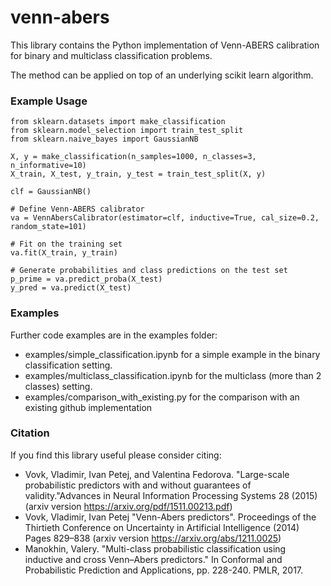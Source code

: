 # venn-abers
This library contains the Python implementation of Venn-ABERS calibration for binary and multiclass classification problems.

The method can be applied on top of an underlying scikit learn algorithm.
### Example Usage
```commandline
from sklearn.datasets import make_classification
from sklearn.model_selection import train_test_split
from sklearn.naive_bayes import GaussianNB

X, y = make_classification(n_samples=1000, n_classes=3, n_informative=10)
X_train, X_test, y_train, y_test = train_test_split(X, y)

clf = GaussianNB()

# Define Venn-ABERS calibrator
va = VennAbersCalibrator(estimator=clf, inductive=True, cal_size=0.2, random_state=101)

# Fit on the training set
va.fit(X_train, y_train)

# Generate probabilities and class predictions on the test set
p_prime = va.predict_proba(X_test)
y_pred = va.predict(X_test)
```


### Examples
Further code examples are in the examples folder:

- examples/simple_classification.ipynb for a simple example in the binary classification setting.
- examples/multiclass_classification.ipynb for the multiclass (more than 2 classes) setting.
- examples/comparison_with_existing.py for the comparison with an existing github implementation

### Citation
If you find this library useful please consider citing:

- Vovk, Vladimir, Ivan Petej, and Valentina Fedorova. "Large-scale probabilistic predictors with and without guarantees of validity."Advances in Neural Information Processing Systems 28 (2015)(arxiv version https://arxiv.org/pdf/1511.00213.pdf)
- Vovk, Vladimir, Ivan Petej "Venn-Abers predictors". Proceedings of the Thirtieth Conference on Uncertainty in Artificial Intelligence (2014) Pages 829–838 (arxiv version https://arxiv.org/abs/1211.0025)
- Manokhin, Valery. "Multi-class probabilistic classification using inductive and cross Venn–Abers predictors." In Conformal and Probabilistic  Prediction and Applications, pp. 228-240. PMLR, 2017.